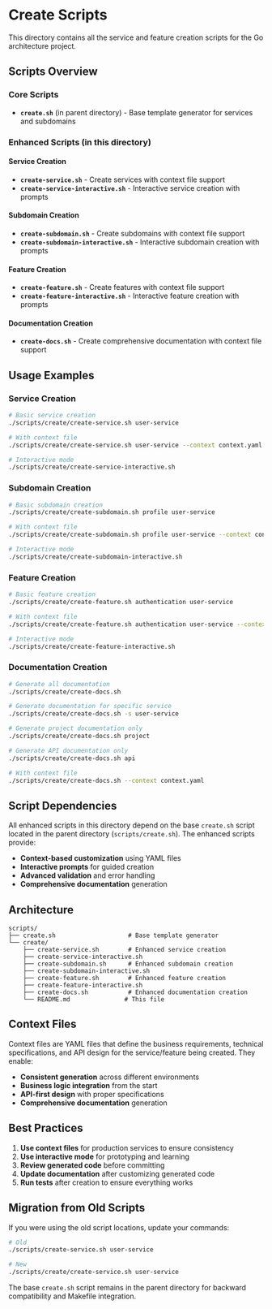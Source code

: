 # Create Scripts

This directory contains all the service and feature creation scripts for the Go architecture project.

## Scripts Overview

### Core Scripts
- **`create.sh`** (in parent directory) - Base template generator for services and subdomains

### Enhanced Scripts (in this directory)

#### Service Creation
- **`create-service.sh`** - Create services with context file support
- **`create-service-interactive.sh`** - Interactive service creation with prompts

#### Subdomain Creation  
- **`create-subdomain.sh`** - Create subdomains with context file support
- **`create-subdomain-interactive.sh`** - Interactive subdomain creation with prompts

#### Feature Creation
- **`create-feature.sh`** - Create features with context file support
- **`create-feature-interactive.sh`** - Interactive feature creation with prompts

#### Documentation Creation
- **`create-docs.sh`** - Create comprehensive documentation with context file support

## Usage Examples

### Service Creation
```bash
# Basic service creation
./scripts/create/create-service.sh user-service

# With context file
./scripts/create/create-service.sh user-service --context context.yaml

# Interactive mode
./scripts/create/create-service-interactive.sh
```

### Subdomain Creation
```bash
# Basic subdomain creation
./scripts/create/create-subdomain.sh profile user-service

# With context file
./scripts/create/create-subdomain.sh profile user-service --context context.yaml

# Interactive mode
./scripts/create/create-subdomain-interactive.sh
```

### Feature Creation
```bash
# Basic feature creation
./scripts/create/create-feature.sh authentication user-service

# With context file
./scripts/create/create-feature.sh authentication user-service --context context.yaml

# Interactive mode
./scripts/create/create-feature-interactive.sh
```

### Documentation Creation
```bash
# Generate all documentation
./scripts/create/create-docs.sh

# Generate documentation for specific service
./scripts/create/create-docs.sh -s user-service

# Generate project documentation only
./scripts/create/create-docs.sh project

# Generate API documentation only
./scripts/create/create-docs.sh api

# With context file
./scripts/create/create-docs.sh --context context.yaml
```

## Script Dependencies

All enhanced scripts in this directory depend on the base `create.sh` script located in the parent directory (`scripts/create.sh`). The enhanced scripts provide:

- **Context-based customization** using YAML files
- **Interactive prompts** for guided creation
- **Advanced validation** and error handling
- **Comprehensive documentation** generation

## Architecture

```
scripts/
├── create.sh                    # Base template generator
└── create/
    ├── create-service.sh        # Enhanced service creation
    ├── create-service-interactive.sh
    ├── create-subdomain.sh      # Enhanced subdomain creation
    ├── create-subdomain-interactive.sh
    ├── create-feature.sh        # Enhanced feature creation
    ├── create-feature-interactive.sh
    ├── create-docs.sh           # Enhanced documentation creation
    └── README.md               # This file
```

## Context Files

Context files are YAML files that define the business requirements, technical specifications, and API design for the service/feature being created. They enable:

- **Consistent generation** across different environments
- **Business logic integration** from the start
- **API-first design** with proper specifications
- **Comprehensive documentation** generation

## Best Practices

1. **Use context files** for production services to ensure consistency
2. **Use interactive mode** for prototyping and learning
3. **Review generated code** before committing
4. **Update documentation** after customizing generated code
5. **Run tests** after creation to ensure everything works

## Migration from Old Scripts

If you were using the old script locations, update your commands:

```bash
# Old
./scripts/create-service.sh user-service

# New  
./scripts/create/create-service.sh user-service
```

The base `create.sh` script remains in the parent directory for backward compatibility and Makefile integration.
